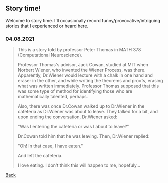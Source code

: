 ## Story time!

Welcome to story time. I'll occasionally record funny/provocative/intriguing stories that I experienced or heard here. 


### 04.08.2021
> This is a story told by professor Peter Thomas in MATH 378 (Computational Neuroscience).
> 
> Professor Thomas's advisor, Jack Cowan, studied at MIT when Norbert Wiener, who invented the Wiener Process, was there. Apparently, Dr.Wiener would lecture with a  chalk in one hand and eraser in the other, and while writing the theorems and proofs, erasing what was written immediately. Professor Thomas supposed that this was some type of method for identifying those who are mathematically talented, perhaps.
> 
> Also, there was once Dr.Cowan walked up to Dr.Wiener in the cafeteria as Dr.Wiener was about to leave. They talked for a bit, and upon ending the conversation, Dr.Wiener asked:
> 
> "Was I entering the cafeteria or was I about to leave?"
> 
> Dr.Cowan told him that he was leaving. Then, Dr.Wiener replied:
> 
> "Oh! In that case, I have eaten."
> 
> And left the cafeteria.
> 
>
> I love eating. I don't think this will happen to me, hopefuly...



[Back](./index.html)
